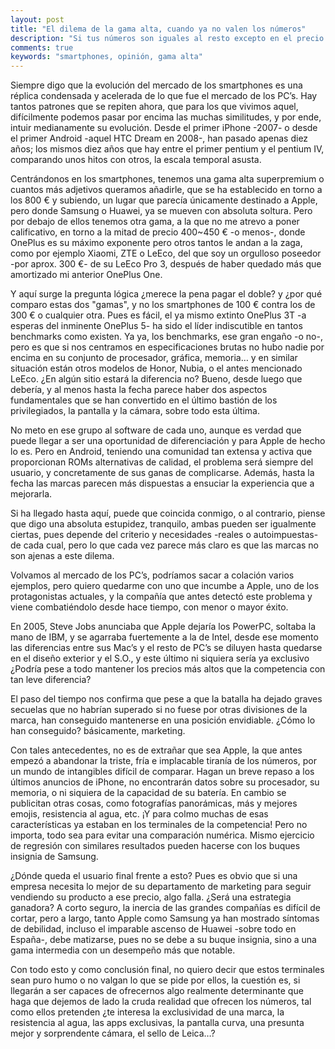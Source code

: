 ```yaml
---
layout: post
title: "El dilema de la gama alta, cuando ya no valen los números"
description: "Si tus números son iguales al resto excepto en el precio. ¿Qué te queda? "
comments: true
keywords: "smartphones, opinión, gama alta"
---
```


Siempre digo que la evolución del mercado de los smartphones es una réplica condensada y acelerada de lo que fue el mercado de los PC’s. Hay tantos patrones que se repiten ahora, que para los que vivimos aquel, difícilmente podemos pasar por encima las muchas similitudes, y por ende, intuir medianamente su evolución. Desde el primer iPhone -2007- o desde el primer Android -aquel HTC Dream en 2008-, han pasado apenas diez años; los mismos diez años que hay entre el primer pentium y el pentium IV, comparando unos hitos con otros, la escala temporal asusta.
<!--more-->
Centrándonos en los smartphones, tenemos una gama alta superpremium o cuantos más adjetivos queramos añadirle, que se ha establecido en torno a los 800 € y subiendo, un lugar que parecía únicamente destinado a Apple, pero donde Samsung o Huawei, ya se mueven con absoluta soltura. Pero por debajo de ellos tenemos otra gama, a la que no me atrevo a poner calificativo, en torno a la mitad de precio 400~450 € -o menos-, donde OnePlus es su máximo exponente pero otros tantos le andan a la zaga, como por ejemplo Xiaomi, ZTE o LeEco, del que soy un orgulloso poseedor -por aprox. 300 €- de su LeEco Pro 3, después de haber quedado más que amortizado mi anterior OnePlus One.

Y aquí surge la pregunta lógica ¿merece la pena pagar el doble? y ¿por qué comparo estas dos "gamas", y no los smartphones de 100 € contra los de 300 € o cualquier otra. Pues es fácil, el ya mismo extinto OnePlus 3T -a esperas del inminente OnePlus 5- ha sido el líder indiscutible en tantos benchmarks como existen. Ya ya, los benchmarks, ese gran engaño -o no-, pero es que si nos centramos en especificaciones brutas no hubo nadie por encima en su conjunto de procesador, gráfica, memoria… y en similar situación están otros modelos de Honor, Nubia, o el antes mencionado LeEco. ¿En algún sitio estará la diferencia no? Bueno, desde luego que debería, y al menos hasta la fecha parece haber dos aspectos fundamentales que se han convertido en el último bastión de los privilegiados, la pantalla y la cámara, sobre todo esta última.

No meto en ese grupo al software de cada uno, aunque es verdad que puede llegar a ser una oportunidad de diferenciación y para Apple de hecho lo es. Pero en Android, teniendo una comunidad tan extensa y activa que proporcionan ROMs alternativas de calidad, el problema será siempre del usuario, y concretamente de sus ganas de complicarse. Además, hasta la fecha las marcas parecen más dispuestas a ensuciar la experiencia que a mejorarla.

Si ha llegado hasta aquí, puede que coincida conmigo, o al contrario, piense que digo una absoluta estupidez, tranquilo, ambas pueden ser igualmente ciertas, pues depende del criterio y necesidades -reales o autoimpuestas- de cada cual, pero lo que cada vez parece más claro es que las marcas no son ajenas a este dilema.

Volvamos al mercado de los PC’s, podríamos sacar a colación varios ejemplos, pero quiero quedarme con uno que incumbe a Apple, uno de los protagonistas actuales, y la compañía que antes detectó este problema y viene combatiéndolo desde hace tiempo, con menor o mayor éxito.

En 2005, Steve Jobs anunciaba que Apple dejaría los PowerPC, soltaba la mano de IBM, y se agarraba fuertemente a la de Intel, desde ese momento las diferencias entre sus Mac’s y el resto de PC’s se diluyen hasta quedarse en el diseño exterior y el S.O., y este último ni siquiera sería ya exclusivo ¿Podría pese a todo mantener los precios más altos que la competencia con tan leve diferencia?

El paso del tiempo nos confirma que pese a que la batalla ha dejado graves secuelas que no habrían superado si no fuese por otras divisiones de la marca, han conseguido mantenerse en una posición envidiable. ¿Cómo lo han conseguido? básicamente, marketing.

Con tales antecedentes, no es de extrañar que sea Apple, la que antes empezó a abandonar la triste, fría e implacable tiranía de los números, por un mundo de intangibles difícil de comparar. Hagan un breve repaso a los últimos anuncios de iPhone, no encontrarán datos sobre su procesador, su memoria, o ni siquiera de la capacidad de su batería. En cambio se publicitan otras cosas, como fotografías panorámicas, más y mejores emojis, resistencia al agua, etc. ¡Y para colmo muchas de esas características ya estaban en los terminales de la competencia! Pero no importa, todo sea para evitar una comparación numérica. Mismo ejercicio de regresión con similares resultados pueden hacerse con los buques insignia de Samsung.

¿Dónde queda el usuario final frente a esto? Pues es obvio que si una empresa necesita lo mejor de su departamento de marketing para seguir vendiendo su producto a ese precio, algo falla. ¿Será una estrategia ganadora? A corto seguro, la inercia de las grandes compañías es difícil de cortar, pero a largo, tanto Apple como Samsung ya han mostrado síntomas de debilidad, incluso el imparable ascenso de Huawei -sobre todo en España-, debe matizarse, pues no se debe a su buque insignia, sino a una gama intermedia con un desempeño más que notable.

Con todo esto y como conclusión final, no quiero decir que estos terminales sean puro humo o no valgan lo que se pide por ellos, la cuestión es, si llegarán a ser capaces de ofrecernos algo realmente determinante que haga que dejemos de lado la cruda realidad que ofrecen los números, tal como ellos pretenden ¿te interesa la exclusividad de una marca, la resistencia al agua, las apps exclusivas, la pantalla curva, una presunta mejor y sorprendente cámara, el sello de Leica…?
